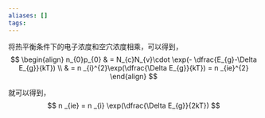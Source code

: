 ```yaml
---
aliases: []
tags:
---
```

将热平衡条件下的电子浓度和空穴浓度相乘，可以得到，
$$
\begin{align}
n_{0}p_{0} &  = N_{c}N_{v}\cdot \exp(- \dfrac{E_{g}-\Delta E_{g}}{kT}) \\
 & = n _{i}^{2}\exp(\dfrac{\Delta E_{g}}{kT}) = n _{ie}^{2}
\end{align}
$$

就可以得到，
$$
n _{ie} = n _{i} \exp(\dfrac{\Delta E_{g}}{2kT})
$$
